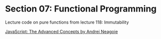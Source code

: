 # Section 07: Functional Programming
Lecture code on pure functions from lecture 118: Immutability

[JavaScript: The Advanced Concepts by Andrei Neagoie](https://www.udemy.com/course/advanced-javascript-concepts/)
